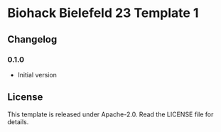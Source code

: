 # Biohack Bielefeld 23 Template 1

## Changelog

### 0.1.0

- Initial version 

## License

This template is released under Apache-2.0. Read the LICENSE file for details.
